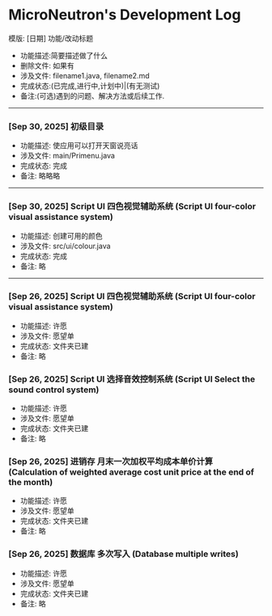 # MicroNeutron's Development Log
模版:
  [日期] 功能/改动标题
* 功能描述:简要描述做了什么
* 删除文件: 如果有
* 涉及文件: filename1.java, filename2.md
* 完成状态:(已完成,进行中,计划中)|(有无测试)
* 备注:(可选)遇到的问题、解决方法或后续工作.
---
### [Sep 30, 2025] 初级目录  
* 功能描述: 使应用可以打开天窗说亮话
* 涉及文件: main/Primenu.java
* 完成状态: 完成
* 备注: 略略略

---
### [Sep 30, 2025] Script UI 四色视觉辅助系统 (Script UI four-color visual assistance system)  
* 功能描述: 创建可用的颜色
* 涉及文件: src/ui/colour.java
* 完成状态: 完成
* 备注: 略

---
### [Sep 26, 2025] Script UI 四色视觉辅助系统 (Script UI four-color visual assistance system)  
* 功能描述: 许愿
* 涉及文件: 愿望单
* 完成状态: 文件夹已建
* 备注: 略
### [Sep 26, 2025] Script UI 选择音效控制系统 (Script UI Select the sound control system)  
* 功能描述: 许愿
* 涉及文件: 愿望单
* 完成状态: 文件夹已建
* 备注: 略
### [Sep 26, 2025] 进销存 月末一次加权平均成本单价计算 (Calculation of weighted average cost unit price at the end of the month)  
* 功能描述: 许愿
* 涉及文件: 愿望单
* 完成状态: 文件夹已建
* 备注: 略
### [Sep 26, 2025] 数据库 多次写入 (Database multiple writes)  
* 功能描述: 许愿
* 涉及文件: 愿望单
* 完成状态: 文件夹已建
* 备注: 略

